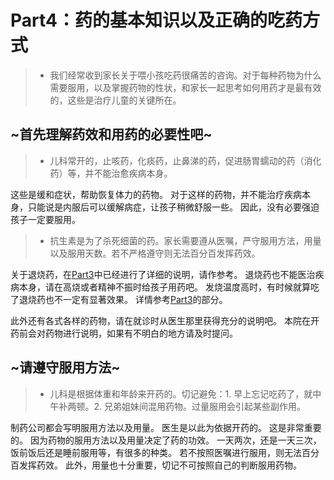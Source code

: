 # Part4：药的基本知识以及正确的吃药方式

> - 我们经常收到家长关于喂小孩吃药很痛苦的咨询。对于每种药物为什么需要服用，以及掌握药物的性状，和家长一起思考如何用药才是最有效的，这些是治疗儿童的关键所在。

## \~首先理解药效和用药的必要性吧\~

> - 儿科常开的，止咳药，化痰药，止鼻涕的药，促进肠胃蠕动的药（消化药）等，并不能治愈疾病本身。

这些是缓和症状，帮助恢复体力的药物。
对于这样的药物，并不能治疗疾病本身，只能说是内服后可以缓解病症，让孩子稍微舒服一些。
因此，没有必要强迫孩子一定要服用。

> - 抗生素是为了杀死细菌的药。家长需要遵从医嘱，严守服用方法，用量以及服用天数。若不严格遵守则无法百分百发挥药效。

关于退烧药，在[Part3](PART3.md)中已经进行了详细的说明，请作参考。
退烧药也不能医治疾病本身，请在高烧或者精神不振时给孩子用药吧。
发烧温度高时，有时候就算吃了退烧药也不一定有显著效果。
详情参考[Part3](PART3.md)的部分。

此外还有各式各样的药物，请在就诊时从医生那里获得充分的说明吧。
本院在开药前会对药物进行说明，如果有不明白的地方请及时提问。

## \~请遵守服用方法\~

> - 儿科是根据体重和年龄来开药的。切记避免：1. 早上忘记吃药了，就中午补两顿。2. 兄弟姐妹间混用药物。过量服用会引起某些副作用。

制药公司都会写明服用方法以及用量。
医生是以此为依据开药的。
这是非常重要的。
因为药物的服用方法以及用量决定了药的功效。
一天两次，还是一天三次，饭前饭后还是睡前服用等，有很多的种类。
若不按照医嘱进行服用，则无法百分百发挥药效。
此外，用量也十分重要，切记不可按照自己的判断服用药物。
